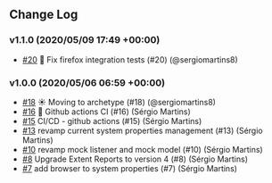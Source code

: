 ## Change Log

### v1.1.0 (2020/05/09 17:49 +00:00)
- [#20](https://github.com/sergiomartins8/ui-automation-bootstrap/pull/20) 🐛 Fix firefox integration tests (#20) (@sergiomartins8)

### v1.0.0 (2020/05/06 06:59 +00:00)
- [#18](https://github.com/sergiomartins8/ui-automation-bootstrap/pull/18) ☀️ Moving to archetype (#18) (@sergiomartins8)
- [#16](https://github.com/sergiomartins8/ui-automation-bootstrap/pull/16) 🤖 Github actions CI (#16) (Sérgio Martins)
- [#15](https://github.com/sergiomartins8/ui-automation-bootstrap/pull/15) CI/CD - github actions (#15) (Sérgio Martins)
- [#13](https://github.com/sergiomartins8/ui-automation-bootstrap/pull/13) revamp current system properties management (#13) (Sérgio Martins)
- [#10](https://github.com/sergiomartins8/ui-automation-bootstrap/pull/10) revamp mock listener and mock model (#10) (Sérgio Martins)
- [#8](https://github.com/sergiomartins8/ui-automation-bootstrap/pull/8) Upgrade Extent Reports to version 4 (#8) (Sérgio Martins)
- [#7](https://github.com/sergiomartins8/ui-automation-bootstrap/pull/7) add browser to system properties (#7) (Sérgio Martins)
